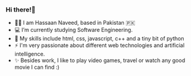 ### Hi there!👋


- 👦🏽 I am Hassaan Naveed, based in Pakistan 🇵🇰
- 💻 I’m currently studying Software Engineering.
- 🔨 My skills include html, css, javascript, c++ and a tiny bit of python
- ⚡ I'm very passionate about different web technologies and artificial intelligence.
- ✨ Besides work, I like to play video games, travel or watch any good movie I can find :)
